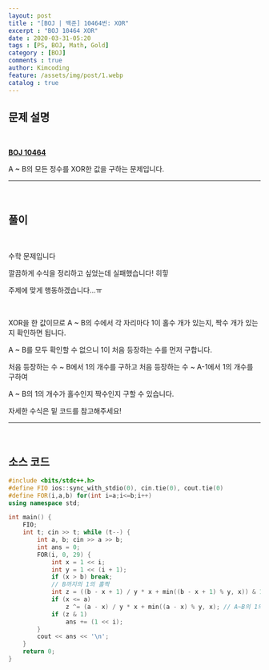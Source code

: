 ```yaml
---
layout: post
title : "[BOJ | 백준] 10464번: XOR"
excerpt : "BOJ 10464 XOR"
date : 2020-03-31-05:20
tags : [PS, BOJ, Math, Gold]
category : [BOJ]
comments : true
author: Kimcoding
feature: /assets/img/post/1.webp
catalog : true
---
```




## 문제 설명



<br/>

**[BOJ 10464](https://www.acmicpc.net/problem/10464)**

A ~ B의 모든 정수를 XOR한 값을 구하는 문제입니다.

---
<br/>

## 풀이

<br/>

수학 문제입니다

깔끔하게 수식을 정리하고 싶었는데 실패했습니다! 히힣

주제에 맞게 행동하겠습니다...ㅠ

<br/>

XOR을 한 값이므로 A ~ B의 수에서 각 자리마다 1이 홀수 개가 있는지, 짝수 개가 있는지 확인하면 됩니다.

A ~ B를 모두 확인할 수 없으니 1이 처음 등장하는 수를 먼저 구합니다.

처음 등장하는 수 ~ B에서 1의 개수를 구하고 처음 등장하는 수 ~ A-1에서 1의 개수를 구하여

A ~ B의 1의 개수가 홀수인지 짝수인지 구할 수 있습니다.

자세한 수식은 밑 코드를 참고해주세요!

---

<br/>

## <i class="fa fa-code"></i> 소스 코드

```cpp
#include <bits/stdc++.h>
#define FIO ios::sync_with_stdio(0), cin.tie(0), cout.tie(0)
#define FOR(i,a,b) for(int i=a;i<=b;i++)
using namespace std;

int main() {
	FIO;
	int t; cin >> t; while (t--) {
		int a, b; cin >> a >> b;
		int ans = 0;
		FOR(i, 0, 29) {
			int x = 1 << i;
			int y = 1 << (i + 1);
			if (x > b) break;
            // B까지의 1의 홀짝
			int z = ((b - x + 1) / y * x + min((b - x + 1) % y, x)) & 1;
			if (x <= a)
                z ^= (a - x) / y * x + min((a - x) % y, x); // A~B의 1의 홀짝
			if (z & 1)
                ans += (1 << i);
		}
		cout << ans << '\n';
	}
	return 0;
}
```